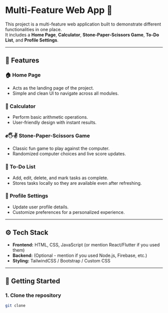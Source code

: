 # Multi-Feature Web App 🚀

This project is a multi-feature web application built to demonstrate different functionalities in one place.  
It includes a **Home Page**, **Calculator**, **Stone-Paper-Scissors Game**, **To-Do List**, and **Profile Settings**.

---

## 📌 Features

### 🏠 Home Page
- Acts as the landing page of the project.
- Simple and clean UI to navigate across all modules.

### 🧮 Calculator
- Perform basic arithmetic operations.
- User-friendly design with instant results.

### ✊🖐✌ Stone-Paper-Scissors Game
- Classic fun game to play against the computer.
- Randomized computer choices and live score updates.

### 📝 To-Do List
- Add, edit, delete, and mark tasks as complete.
- Stores tasks locally so they are available even after refreshing.

### 👤 Profile Settings
- Update user profile details.
- Customize preferences for a personalized experience.

---

## ⚙️ Tech Stack
- **Frontend:** HTML, CSS, JavaScript (or mention React/Flutter if you used them)
- **Backend:** (Optional - mention if you used Node.js, Firebase, etc.)
- **Styling:** TailwindCSS / Bootstrap / Custom CSS

---

## 🚀 Getting Started

### 1. Clone the repository
```bash
git clone 
